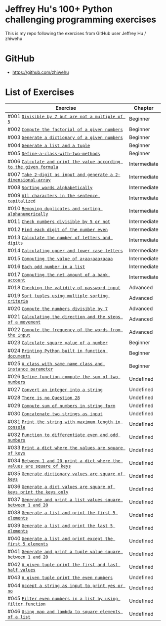 # Jeffrey Hu's 100+ Python challenging programming exercises

This is my repo following the exercises from GitHub user Jeffrey Hu / zhiwehu

GitHub
========================================================

- https://github.com/zhiwehu

List of Exercises
========================================================

| Exercise | Chapter |
| --- | --- |
| #001 [`Divisible by 7 but are not a multiple of 5`](https://github.com/nihathalici/Jeffrey-Hus-100plus-Python-challenge-programming-exercises/tree/main/Level-01-Beginner/Question-1-divisible-by-7-but-are-not-a-multiple-of-5) | Beginner |
| #002 [`Compute the factorial of a given numbers`](https://github.com/nihathalici/Jeffrey-Hus-100plus-Python-challenge-programming-exercises/tree/main/Level-01-Beginner/Question-2-compute-the-factorial-of-a-given-numbers) | Beginner |
| #003 [`Generate a dictionary of a given numbers`](https://github.com/nihathalici/Jeffrey-Hus-100plus-Python-challenge-programming-exercises/tree/main/Level-01-Beginner/Question-3-generate-a-dictionary-of-a-given-numbers) | Beginner |
| #004 [`Generate a list and a tuple`](https://github.com/nihathalici/Jeffrey-Hus-100plus-Python-challenge-programming-exercises/tree/main/Level-01-Beginner/Question-4-generate-a-list-and-a-tuple) | Beginner |
| #005 [`Define-a-class-with-two-methods`](https://github.com/nihathalici/Jeffrey-Hus-100plus-Python-challenge-programming-exercises/tree/main/Level-01-Beginner/Question-5-Define-a-class-with-two-methods) | Beginner |
| #006 [`Calculate and print the value according to the given formula`](https://github.com/nihathalici/Jeffrey-Hus-100plus-Python-challenge-programming-exercises/tree/main/Level-02-Intermediate/Question-06-Calculate-and-print-the-value-according-to-the-given-formula) | Intermediate |
| #007 [`Take 2-digit as input and generate a 2-dimensional-array`](https://github.com/nihathalici/Jeffrey-Hus-100plus-Python-challenge-programming-exercises/tree/main/Level-02-Intermediate/Question-07-Take-2-digit-as-input-and-generate-a-2-dimensional-array) | Intermediate |
| #008 [`Sorting words alphabetically`](https://github.com/nihathalici/Jeffrey-Hus-100plus-Python-challenge-programming-exercises/tree/main/Level-02-Intermediate/Question-08-sorting-words-alphabetically) | Intermediate |
| #009 [`All characters in the sentence capitalized`](https://github.com/nihathalici/Jeffrey-Hus-100plus-Python-challenge-programming-exercises/tree/main/Level-02-Intermediate/Question-09-All-characters-in-the-sentence-capitalized) | Intermediate |
| #010 [`Removing duplicates and sorting alphanumerically`](https://github.com/nihathalici/Jeffrey-Hus-100plus-Python-challenge-programming-exercises/tree/main/Level-02-Intermediate/Question-10-Removing-duplicates-and-sorting-alphanumerically) | Intermediate |
| #011 [`Check numbers divisible by 5 or not`](https://github.com/nihathalici/Jeffrey-Hus-100plus-Python-challenge-programming-exercises/tree/main/Level-02-Intermediate/Question-11-Check-numbers-divisible-by-5-or-not) | Intermediate |
| #012 [`Find each digit of the number even`](https://github.com/nihathalici/Jeffrey-Hus-100plus-Python-challenge-programming-exercises/tree/main/Level-02-Intermediate/Question-12-Find-each-digit-of-the-number-even) | Intermediate |
| #013 [`Calculate the number of letters and digits`](https://github.com/nihathalici/Jeffrey-Hus-100plus-Python-challenge-programming-exercises/tree/main/Level-02-Intermediate/Question-13-Calculate-the-number-of-letters-and-digits) | Intermediate |
| #014 [`Calculating upper and lower case letters`](https://github.com/nihathalici/Jeffrey-Hus-100plus-Python-challenge-programming-exercises/tree/main/Level-02-Intermediate/Question-14-Calculating-upper-and-lower-case-letters) | Intermediate |
| #015 [`Computing the value of a+aa+aaa+aaaa`](https://github.com/nihathalici/Jeffrey-Hus-100plus-Python-challenge-programming-exercises/tree/main/Level-02-Intermediate/Question-15-Computing-the-value-of-a%2Baa%2Baaa%2Baaaa) | Intermediate |
| #016 [`Each odd number in a list`](https://github.com/nihathalici/Jeffrey-Hus-100plus-Python-challenge-programming-exercises/tree/main/Level-02-Intermediate/Question-16-each-odd-number-in-a-list) | Intermediate |
| #017 [`Computing the net amount of a bank account`](https://github.com/nihathalici/Jeffrey-Hus-100plus-Python-challenge-programming-exercises/tree/main/Level-02-Intermediate/Question-17-Computing-the-net-amount-of-a-bank-account) | Intermediate |
| #018 [`Checking the validity of password input`](https://github.com/nihathalici/Jeffrey-Hus-100plus-Python-challenge-programming-exercises/tree/main/Level-03-Advanced/Question-18-Checking-the-validity-of-password-input) | Advanced |
| #019 [`Sort tuples using multiple sorting criteria`](https://github.com/nihathalici/Jeffrey-Hus-100plus-Python-challenge-programming-exercises/tree/main/Level-03-Advanced/Question-19-Sort-tuples-using-multiple-sorting-criteria) | Advanced |
| #020 [`Compute the numbers divisible by 7`](https://github.com/nihathalici/Jeffrey-Hus-100plus-Python-challenge-programming-exercises/tree/main/Level-03-Advanced/Question-20-Compute-the-numbers-divisible-by-7) | Advanced |
| #021 [`Calculating the direction and the steps of a movement`](https://github.com/nihathalici/Jeffrey-Hus-100plus-Python-challenge-programming-exercises/tree/main/Level-03-Advanced/Question-21-Calculating-the-direction-and-the-steps-of-a-movement) | Advanced |
| #022 [`Compute the frequency of the words from the input`](https://github.com/nihathalici/Jeffrey-Hus-100plus-Python-challenge-programming-exercises/tree/main/Level-03-Advanced/Question-22-Compute-the-frequency-of-the-words-from-the-input) | Advanced |
| #023 [`Calculate square value of a number`](https://github.com/nihathalici/Jeffrey-Hus-100plus-Python-challenge-programming-exercises/tree/main/Level-01-Beginner/Question-23-Calculate-square-value-of-a-number) | Beginner |
| #024 [`Printing Python built in function documents`](https://github.com/nihathalici/Jeffrey-Hus-100plus-Python-challenge-programming-exercises/tree/main/Level-01-Beginner/Question-24-Printing-Python-built-in-function-documents) | Beginner |
| #025 [`A class with same name class and instance parameter`](https://github.com/nihathalici/Jeffrey-Hus-100plus-Python-challenge-programming-exercises/tree/main/Level-01-Beginner/Question-25-A-class-with-same-name-class-and-instance-parameter) | Beginner |
| #026 [`Define function compute the sum of two numbers`](https://github.com/nihathalici/Jeffrey-Hus-100plus-Python-challenge-programming-exercises/tree/main/Undefined-Level/Question-26-Define-function-compute-the-sum-of-two-numbers) | Undefined |
| #027 [`Convert an integer into a string`](https://github.com/nihathalici/Jeffrey-Hus-100plus-Python-challenge-programming-exercises/tree/main/Undefined-Level/Question-27-Convert-an-integer-into-a-string) | Undefined |
| #028 [`There is no Question 28`](https://github.com/nihathalici/Jeffrey-Hus-100plus-Python-challenge-programming-exercises/tree/main/Undefined-Level/Question-28-There-is-no-Question-28) | Undefined |
| #029 [`Compute sum of numbers in string form`](https://github.com/nihathalici/Jeffrey-Hus-100plus-Python-challenge-programming-exercises/tree/main/Undefined-Level/Question-29-Compute-sum-of-numbers-in-string-form) | Undefined |
| #030 [`Concatenate two strings as input`](https://github.com/nihathalici/Jeffrey-Hus-100plus-Python-challenge-programming-exercises/tree/main/Undefined-Level/Question-30-concatenate-two-strings-as-input) | Undefined |
| #031 [`Print the string with maximum length in console`](https://github.com/nihathalici/Jeffrey-Hus-100plus-Python-challenge-programming-exercises/tree/main/Undefined-Level/Question-31-Print-the-string-with-maximum-length-in-console) | Undefined |
| #032 [`Function to differentiate even and odd numbers`](https://github.com/nihathalici/Jeffrey-Hus-100plus-Python-challenge-programming-exercises/tree/main/Undefined-Level/Question-32-Function-to-differentiate-even-and-odd-numbers) | Undefined |
| #033 [`Print a dict where the values are square of keys`](https://github.com/nihathalici/Jeffrey-Hus-100plus-Python-challenge-programming-exercises/tree/main/Undefined-Level/Question-33-Print-a-dict-where-the-values-are-square-of-keys) | Undefined |
| #034 [`Between 1 and 20 print a dict where the values are square of keys`](https://github.com/nihathalici/Jeffrey-Hus-100plus-Python-challenge-programming-exercises/tree/main/Undefined-Level/Question-34-Between-1-and-20-print-a-dict-where-the-values-are-square-of-keys) | Undefined |
| #035 [`Generate dictionary values are square of keys`](https://github.com/nihathalici/Jeffrey-Hus-100plus-Python-challenge-programming-exercises/tree/main/Undefined-Level/Question-35-Generate-dictionary-values-are-square-of-keys) | Undefined |
| #036 [`Generate a dict values are square of keys print the keys only`](https://github.com/nihathalici/Jeffrey-Hus-100plus-Python-challenge-programming-exercises/tree/main/Undefined-Level/Question-36-Generate-a-dict-values-are-square-of-keys-print-the-keys-only) | Undefined |
| #037 [`Generate and print a list values square between 1 and 20`](https://github.com/nihathalici/Jeffrey-Hus-100plus-Python-challenge-programming-exercises/tree/main/Undefined-Level/Question-37-Generate-and-print-a-list-values-square-between-1-and-20) | Undefined |
| #038 [`Generate a list and print the first 5 elements`](https://github.com/nihathalici/Jeffrey-Hus-100plus-Python-challenge-programming-exercises/tree/main/Undefined-Level/Question-38-Generate-a-list-and-print-the-first-5-elements) | Undefined |
| #039 [`Generate a list and print the last 5 elements`](https://github.com/nihathalici/Jeffrey-Hus-100plus-Python-challenge-programming-exercises/tree/main/Undefined-Level/Question-39-Generate-a-list-and-print-the-last-5-elements) | Undefined |
| #040 [`Generate a list and print except the first 5 elements`](https://github.com/nihathalici/Jeffrey-Hus-100plus-Python-challenge-programming-exercises/tree/main/Undefined-Level/Question-40-Generate-a-list-and-print-except-the-first-5-elements) | Undefined |
| #041 [`Generate and print a tuple value square between 1 and 20`](https://github.com/nihathalici/Jeffrey-Hus-100plus-Python-challenge-programming-exercises/tree/main/Undefined-Level/Question-41-Generate-and-print-a-tuple-value-square-between-1-and-20) | Undefined |
| #042 [`A given tuple print the first and last half values`](https://github.com/nihathalici/Jeffrey-Hus-100plus-Python-challenge-programming-exercises/tree/main/Undefined-Level/Question-42-A-given-tuple-print-the-first-and-last-half-values) | Undefined |
| #043 [`A given tuple print the even numbers`](https://github.com/nihathalici/Jeffrey-Hus-100plus-Python-challenge-programming-exercises/tree/main/Undefined-Level/Question-43-A-given-tuple-print-the-even-numbers) | Undefined |
| #044 [`Accept a string as input to print yes or no`](https://github.com/nihathalici/Jeffrey-Hus-100plus-Python-challenge-programming-exercises/tree/main/Undefined-Level/Question-44-Accept-a-string-as-input-to-print-yes-or-no) | Undefined |
| #045 [`Filter even numbers in a list by using filter function`](https://github.com/nihathalici/Jeffrey-Hus-100plus-Python-challenge-programming-exercises/tree/main/Undefined-Level/Question-45-Filter-even-numbers-in-a-list-by-using-filter-function) | Undefined |
| #046 [`Using map and lambda to square elements of a list`](https://github.com/nihathalici/Jeffrey-Hus-100plus-Python-challenge-programming-exercises/tree/main/Undefined-Level/Question-46-Using-map-and-lambda-to-square-elements-of-a-list) | Undefined |










